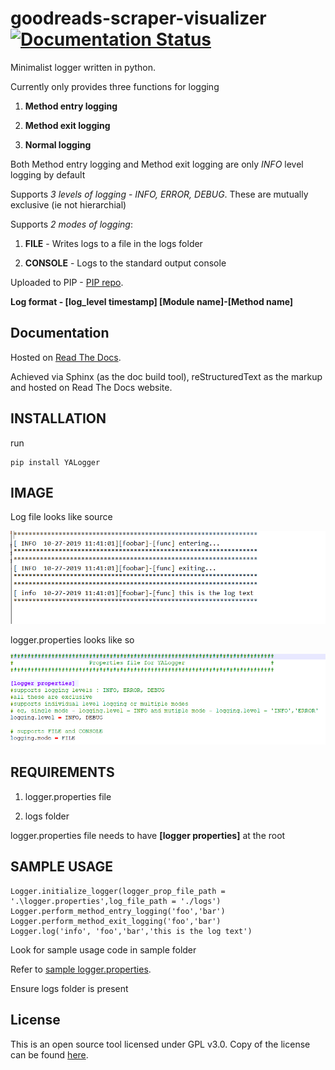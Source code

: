 # goodreads-scraper-visualizer    [![Documentation Status](https://readthedocs.org/projects/yalogger/badge/?version=latest)](https://yalogger.readthedocs.io/en/latest/?badge=latest)

Minimalist logger written in python.

Currently only provides three functions for logging

1. **Method entry logging**

2. **Method exit logging**

3. **Normal logging**

Both Method entry logging and Method exit logging are only *INFO* level logging by default

Supports *3 levels of logging* - *INFO, ERROR, DEBUG*. These are mutually exclusive (ie not hierarchial)

Supports *2 modes of logging*:

1. **FILE** - Writes logs to a file in the logs folder 

2. **CONSOLE** - Logs to the standard output console

Uploaded to PIP - [PIP repo](https://pypi.org/project/YALogger/0.1/).


**Log format - [log_level timestamp] [Module name]-[Method name] <log text>**

## Documentation

Hosted on [Read The Docs](https://yalogger.readthedocs.io/en/latest/).

Achieved via Sphinx (as the doc build tool), reStructuredText as the markup and hosted on Read The Docs website.

## INSTALLATION

run 
```
pip install YALogger
```

## IMAGE
Log file looks like source

![alt text](https://github.com/DivyenduDutta/YALogger/blob/master/images/log%20output%20file.PNG)

logger.properties looks like so

![alt text](https://github.com/DivyenduDutta/YALogger/blob/master/images/logger%20properties.PNG)

	
## REQUIREMENTS
	
1. logger.properties file

2. logs folder


logger.properties file needs to have **[logger properties]** at the root
	
## SAMPLE USAGE
	
```from YALogger.custom_logger import Logger 
Logger.initialize_logger(logger_prop_file_path = '.\logger.properties',log_file_path = './logs') 
Logger.perform_method_entry_logging('foo','bar')
Logger.perform_method_exit_logging('foo','bar') 
Logger.log('info', 'foo','bar','this is the log text')
```

Look for sample usage code in sample folder

Refer to [sample logger.properties](https://github.com/DivyenduDutta/YALogger/blob/master/Yet%20Another%20Logger/sample/logger.properties).

Ensure logs folder is present 


## License

This is an open source tool licensed under GPL v3.0. Copy of the license can be found
[here](https://github.com/DivyenduDutta/goodreads-scraper-visualizer/blob/master/LICENSE.md).
